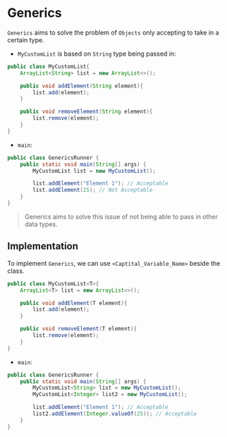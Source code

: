 # Generics

`Generics` aims to solve the problem of `Objects` only accepting to take in a certain type.

- `MyCustomList` is based on `String` type being passed in:

```Java
public class MyCustomList{
    ArrayList<String> list = new ArrayList<>();

    public void addElement(String element){
        list.add(element);
    }

    public void removeElement(String element){
        list.remove(element);
    }
}
```

- `main`:

```Java
public class GenericsRunner {
    public static void main(String[] args) {
        MyCustomList list = new MyCustomList();

        list.addElement("Element 1"); // Acceptable
        list.addElement(25); // Not Acceptable
    }
}
```

> Generics aims to solve this issue of not being able to pass in other data types.

## Implementation

To implement `Generics`, we can use `<Captital_Variable_Name>` beside the class.

```Java
public class MyCustomList<T>{
    ArrayList<T> list = new ArrayList<>();

    public void addElement(T element){
        list.add(element);
    }

    public void removeElement(T element){
        list.remove(element);
    }
}
```

- `main`:

```Java
public class GenericsRunner {
    public static void main(String[] args) {
        MyCustomList<String> list = new MyCustomList();
        MyCustomList<Integer> list2 = new MyCustomList();

        list.addElement("Element 1"); // Acceptable
        list2.addElement(Integer.valueOf(25)); // Acceptable
    }
}
```
